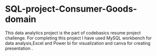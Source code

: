 # SQL-project-Consumer-Goods-domain
This data analytics project is the part of codebasics resume project challenge.
For completing this project I have used MySQL workbench for data analysis,Excel and Power bi for visualization and canva for creating presentation .
